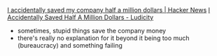 
[I accidentally saved my company half a million dollars | Hacker News](https://news.ycombinator.com/item?id=38069710)
[I Accidentally Saved Half A Million Dollars - Ludicity](https://ludic.mataroa.blog/blog/i-accidentally-saved-half-a-million-dollars/)
- sometimes, stupid things save the company money
- there's really no explanation for it beyond it being too much (bureaucracy) and something failing
